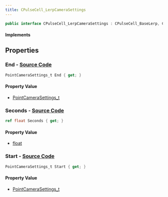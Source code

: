 ```yaml
---
title: CPulseCell_LerpCameraSettings
---
```


```csharp
public interface CPulseCell_LerpCameraSettings : CPulseCell_BaseLerp, CPulseCell_BaseYieldingInflow, CPulseCell_BaseFlow, CPulseCell_Base, ISchemaClass<CPulseCell_Base>, ISchemaClass<CPulseCell_BaseFlow>, ISchemaClass<CPulseCell_BaseYieldingInflow>, ISchemaClass<CPulseCell_BaseLerp>, ISchemaClass<CPulseCell_LerpCameraSettings>, ISchemaField, ISchemaClass, INativeHandle
```

#### Implements

## Properties

### **End** - [Source Code](https://github.com/swiftly-solution/swiftlys2/blob/main/managed/src/SwiftlyS2.Generated/Schemas/Interfaces/CPulseCell_LerpCameraSettings.cs#L20)

```csharp
PointCameraSettings_t End { get; }
```

#### Property Value

- [PointCameraSettings_t](/docs/api/shared/schemadefinitions/pointcamerasettings_t)

### **Seconds** - [Source Code](https://github.com/swiftly-solution/swiftlys2/blob/main/managed/src/SwiftlyS2.Generated/Schemas/Interfaces/CPulseCell_LerpCameraSettings.cs#L16)

```csharp
ref float Seconds { get; }
```

#### Property Value

- [float](https://learn.microsoft.com/dotnet/api/system.single)

### **Start** - [Source Code](https://github.com/swiftly-solution/swiftlys2/blob/main/managed/src/SwiftlyS2.Generated/Schemas/Interfaces/CPulseCell_LerpCameraSettings.cs#L18)

```csharp
PointCameraSettings_t Start { get; }
```

#### Property Value

- [PointCameraSettings_t](/docs/api/shared/schemadefinitions/pointcamerasettings_t)

